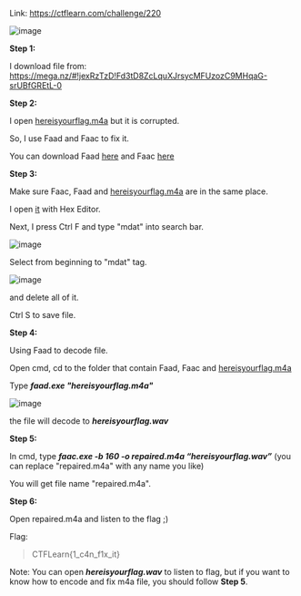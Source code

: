 Link: https://ctflearn.com/challenge/220


![image](https://user-images.githubusercontent.com/94149390/174475412-33f2c08e-60a2-411d-b828-a1741199f5f7.png)

**Step 1:** 

I download file from: https://mega.nz/#!jexRzTzD!Fd3tD8ZcLquXJrsycMFUzozC9MHqaG-srUBfGREtL-0

**Step 2:**

I open [hereisyourflag.m4a](https://github.com/kietbl/Research/blob/main/Music%20To%20My%20Ears/hereisyourflag.m4a) but it is corrupted.

So, I use Faad and Faac to fix it.

You can download Faad [here](https://rarewares.org/aac-decoders.php) and Faac [here](https://rarewares.org/aac-encoders.php)

**Step 3:**

Make sure Faac, Faad and [hereisyourflag.m4a](https://github.com/kietbl/Research/blob/main/Music%20To%20My%20Ears/hereisyourflag.m4a) are in the same place.

I open [it](https://github.com/kietbl/Research/blob/main/Music%20To%20My%20Ears/hereisyourflag.m4a) with Hex Editor.

Next, I press Ctrl F and type "mdat" into search bar.

![image](https://user-images.githubusercontent.com/94149390/174476280-6f0a5e0e-2dab-42fa-9ce7-8a8449f85f9d.png)

Select from beginning to "mdat" tag.

![image](https://user-images.githubusercontent.com/94149390/174476556-308c4631-e516-41ee-a39c-1106a6380d82.png)

and delete all of it.

Ctrl S to save file.

**Step 4:**

Using Faad to decode file.

Open cmd, cd to the folder that contain Faad, Faac and [hereisyourflag.m4a](https://github.com/kietbl/Research/blob/main/Music%20To%20My%20Ears/hereisyourflag.m4a)

Type ***faad.exe "hereisyourflag.m4a"***

![image](https://user-images.githubusercontent.com/94149390/174476741-fa505095-7f65-4869-a282-71e0ae5caf79.png)

the file will decode to ***hereisyourflag.wav***

**Step 5:**

In cmd, type ***faac.exe -b 160 -o repaired.m4a “hereisyourflag.wav”*** (you can replace "repaired.m4a" with any name you like)

You will get file name "repaired.m4a".

**Step 6:**

Open repaired.m4a and listen to the flag ;)

Flag: 
>CTFLearn{1_c4n_f1x_it}

Note: You can open ***hereisyourflag.wav*** to listen to flag, but if you want to know how to encode and fix m4a file, you should follow **Step 5**. 

